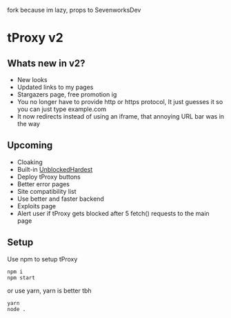 fork because im lazy, props to SevenworksDev

# tProxy v2
## Whats new in v2?
- New looks  
- Updated links to my pages  
- Stargazers page, free promotion ig  
- You no longer have to provide http or https protocol, It just guesses it so you can just type example.com  
- It now redirects instead of using an iframe, that annoying URL bar was in the way
## Upcoming
- Cloaking  
- Built-in <a href="https://github.com/SevenworksDev/UnblockedHardest">UnblockedHardest</a>  
- Deploy tProxy buttons  
- Better error pages  
- Site compatibility list  
- Use better and faster backend
- Exploits page
- Alert user if tProxy gets blocked after 5 fetch() requests to the main page
## Setup
Use npm to setup tProxy
```
npm i
npm start
```
or use yarn, yarn is better tbh
```
yarn
node .
```
